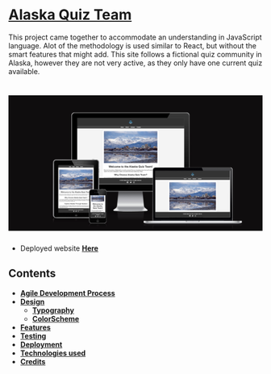 # **[Alaska Quiz Team](https://jacquesiversen.github.io/REDO-PP2/)**

This project came together to accommodate an understanding in JavaScript language. Alot of the methodology is used similar to React, but without the smart features that might add. This site follows a fictional quiz community in Alaska, however they are not very active, as they only have one current quiz available.

# ![**CSA**](assets/media/readme/amiresponsive.png)

- Deployed website **[Here](https://jacquesiversen.github.io/REDO-PP2/)**

## Contents

- **[Agile Development Process](#agile-development-process)**
- **[Design](#design)**
  - **[Typography](#typography)**
  - **[ColorScheme](#colorscheme)**
- **[Features](#features)**
- **[Testing](#testing)**
- **[Deployment](#deployment)**
- **[Technologies used](#technologies-used)**
- **[Credits](#credits)**
